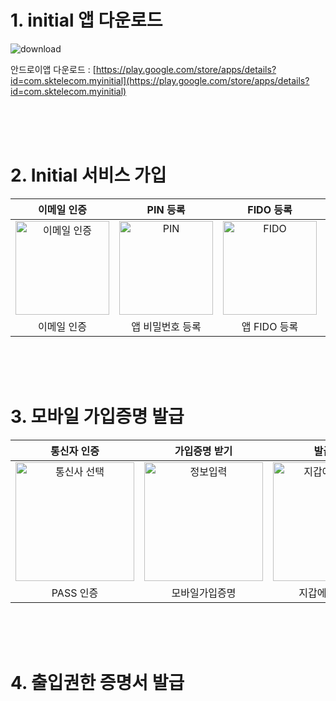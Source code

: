 # 1. initial 앱 다운로드

![download](http://www.initial.id/content/images/img/img-dw-app.jpg)

안드로이앱 다운로드 : [https://play.google.com/store/apps/details?id=com.sktelecom.myinitial](https://play.google.com/store/apps/details?id=com.sktelecom.myinitial)


<br>
<br>
<br>

# 2. Initial 서비스 가입


| 이메일 인증 | PIN 등록 | FIDO 등록 | 가입 완료 |
| :---: | :---: | :---: | :---: |
| <img width="150" src="../images/initial_email.jpg" alt="이메일 인증" /> | <img width="150" src="../images/initial_pin.jpg" alt="PIN" /> | <img width="150" src="../images/initial_fido.jpg" alt="FIDO" /> | <img width="150" src="../images/initial_service_done.jpg" alt="발급완료" /> |
| 이메일 인증 | 앱 비밀번호 등록 | 앱 FIDO 등록 | 서비스 가입 완료 |


<br>
<br>
<br>

# 3. 모바일 가입증명 발급

| 통신자 인증 | 가입증명 받기 | 발급완료 |
| :---: | :---: | :---: |
| <img width="190" src="../images/initial_pass.png" alt="통신사 선택" /> | <img width="190" src="../images/initial_vc2.jpg" alt="정보입력" /> | <img width="190" src="../images/initial_mobile_vc_done2.jpg" alt="지갑에 보관하기" /> |
| PASS 인증 | 모바일가입증명 | 지갑에 보관하기 |

<br>
<br>
<br>

# 4. 출입권한 증명서 발급


